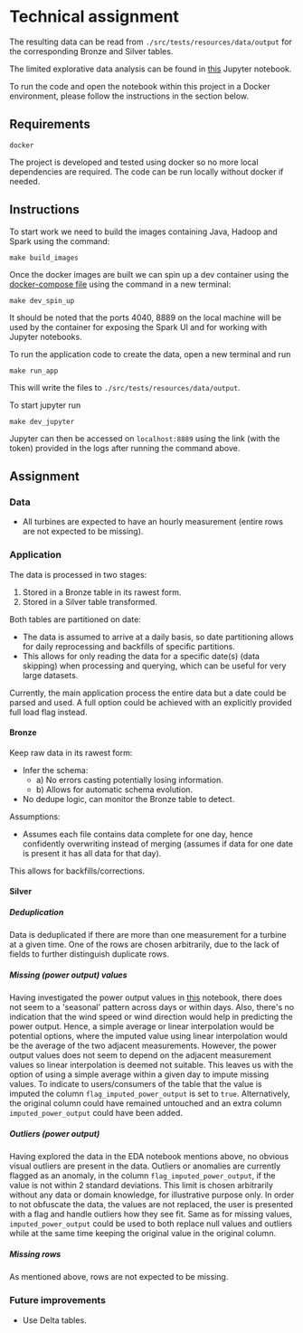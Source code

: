 # Technical assignment

The resulting data can be read from `./src/tests/resources/data/output` for the corresponding Bronze and Silver tables.

The limited explorative data analysis can be found in [this](tools/notebooks/EDA.ipynb) Jupyter notebook. 

To run the code and open the notebook within this project in a Docker environment, please follow the instructions in the 
section below.

## Requirements
```
docker
```
The project is developed and tested using docker so no more local dependencies are required.
The code can be run locally without docker if needed.
 
## Instructions
To start work we need to build the images containing Java, Hadoop and Spark using the command: 
```
make build_images
```

Once the docker images are built we can spin up a dev container using the [docker-compose file](tools/docker/docker_compose/docker-compose-dev.yml)
using the command in a new terminal:

```
make dev_spin_up
``` 

It should be noted that the ports 4040, 8889 on the local machine will be used by the container for exposing 
the Spark UI and for working with Jupyter notebooks.   

To run the application code to create the data, open a new terminal and run
```
make run_app
```

This will write the files to `./src/tests/resources/data/output`.

To start jupyter run
```
make dev_jupyter
```

Jupyter can then be accessed on `localhost:8889` using the link (with the token) provided in the logs after running the command above.

## Assignment
### Data
- All turbines are expected to have an hourly measurement (entire rows are not expected to be missing).

### Application
The data is processed in two stages:
1. Stored in a Bronze table in its rawest form.
2. Stored in a Silver table transformed.

Both tables are partitioned on date:
- The data is assumed to arrive at a daily basis, so date partitioning allows for daily reprocessing and backfills of specific partitions.
- This allows for only reading the data for a specific date(s) (data skipping) when processing and querying, which can be useful for very large datasets.

Currently, the main application process the entire data but a date could be parsed and used. 
A full option could be achieved with an explicitly provided full load flag instead.

#### Bronze
Keep raw data in its rawest form:
- Infer the schema: 
  - a) No errors casting potentially losing information.
  - b) Allows for automatic schema evolution.
- No dedupe logic, can monitor the Bronze table to detect.

Assumptions:
- Assumes each file contains data complete for one day, hence confidently overwriting instead of merging (assumes if data for one date is present it has all data for that day).

This allows for backfills/corrections.

#### Silver

##### Deduplication
Data is deduplicated if there are more than one measurement for a turbine at a given time. 
One of the rows are chosen arbitrarily, due to the lack of fields to further distinguish duplicate rows.  

##### Missing (power output) values
Having investigated the power output values in [this](./tools/notebooks/EDA.ipynb) notebook, there does not seem to a 'seasonal' pattern 
across days or within days. Also, there's no indication that the wind speed or wind direction would help in predicting the power output.
Hence, a simple average or linear interpolation would be potential options, where the imputed value using linear interpolation would be the 
average of the two adjacent measurements. However, the power output values does not seem to depend on the adjacent measurement values so linear interpolation 
is deemed not suitable.
This leaves us with the option of using a simple average within a given day to impute missing values. 
To indicate to users/consumers of the table that the value is imputed the column `flag_imputed_power_output` is set to `true`. 
Alternatively, the original column could have remained untouched and an extra column `imputed_power_output` could have been added. 

##### Outliers (power output)
Having explored the data in the EDA notebook mentions above, no obvious visual outliers are present in the data.
Outliers or anomalies are currently flagged as an anomaly, in the column `flag_imputed_power_output`, if the value is not within 2 standard deviations.
This limit is chosen arbitrarily without any data or domain knowledge, for illustrative purpose only.
In order to not obfuscate the data, the values are not replaced, the user is presented with a flag and handle outliers how they see fit. 
Same as for missing values, `imputed_power_output` could be used to both replace null values and outliers while at the same time keeping the original value in the original column.  

##### Missing rows
As mentioned above, rows are not expected to be missing.

### Future improvements
- Use Delta tables.
